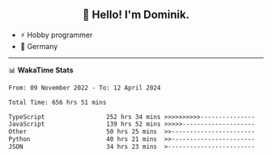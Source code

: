 <h2 align="center">👋 Hello! I'm Dominik.</h2>

- ⚡ Hobby programmer
- 📍 Germany

---
📊 **WakaTime Stats**
<!--START_SECTION:waka-->

```txt
From: 09 November 2022 - To: 12 April 2024

Total Time: 656 hrs 51 mins

TypeScript                 252 hrs 34 mins >>>>>>>>>>---------------   38.45 %
JavaScript                 139 hrs 52 mins >>>>>--------------------   21.29 %
Other                      50 hrs 25 mins  >>-----------------------   07.68 %
Python                     40 hrs 21 mins  >>-----------------------   06.14 %
JSON                       34 hrs 23 mins  >------------------------   05.23 %
```

<!--END_SECTION:waka-->
